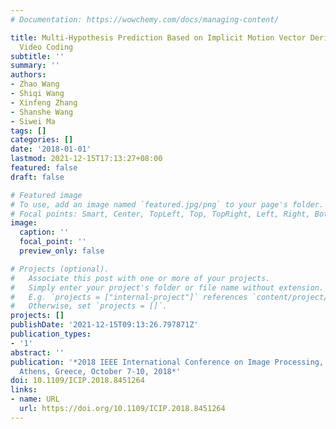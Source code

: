 ```yaml
---
# Documentation: https://wowchemy.com/docs/managing-content/

title: Multi-Hypothesis Prediction Based on Implicit Motion Vector Derivation for
  Video Coding
subtitle: ''
summary: ''
authors:
- Zhao Wang
- Shiqi Wang
- Xinfeng Zhang
- Shanshe Wang
- Siwei Ma
tags: []
categories: []
date: '2018-01-01'
lastmod: 2021-12-15T17:13:27+08:00
featured: false
draft: false

# Featured image
# To use, add an image named `featured.jpg/png` to your page's folder.
# Focal points: Smart, Center, TopLeft, Top, TopRight, Left, Right, BottomLeft, Bottom, BottomRight.
image:
  caption: ''
  focal_point: ''
  preview_only: false

# Projects (optional).
#   Associate this post with one or more of your projects.
#   Simply enter your project's folder or file name without extension.
#   E.g. `projects = ["internal-project"]` references `content/project/deep-learning/index.md`.
#   Otherwise, set `projects = []`.
projects: []
publishDate: '2021-12-15T09:13:26.797871Z'
publication_types:
- '1'
abstract: ''
publication: '*2018 IEEE International Conference on Image Processing, ICIP 2018,
  Athens, Greece, October 7-10, 2018*'
doi: 10.1109/ICIP.2018.8451264
links:
- name: URL
  url: https://doi.org/10.1109/ICIP.2018.8451264
---
```


